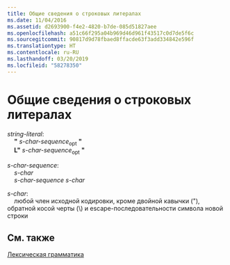 ```yaml
---
title: Общие сведения о строковых литералах
ms.date: 11/04/2016
ms.assetid: d2693900-f4e2-4820-b7de-085d51827aee
ms.openlocfilehash: a51c66f295a04b969d46d961f43517c0d7de5f6c
ms.sourcegitcommit: 90817d9d78fbaed8ffacde63f3add334842e596f
ms.translationtype: HT
ms.contentlocale: ru-RU
ms.lasthandoff: 03/20/2019
ms.locfileid: "58278350"
---
```

# <a name="summary-of-string-literals"></a>Общие сведения о строковых литералах

*string-literal*:<br/>
&nbsp;&nbsp;&nbsp;&nbsp;**"** *s-char-sequence*<sub>opt</sub> **"**<br/>
&nbsp;&nbsp;&nbsp;&nbsp;**L"** *s-char-sequence*<sub>opt</sub> **"**

*s-char-sequence*:<br/>
&nbsp;&nbsp;&nbsp;&nbsp;*s-char*<br/>
&nbsp;&nbsp;&nbsp;&nbsp;*s-char-sequence* *s-char*

*s-char*:<br/>
&nbsp;&nbsp;&nbsp;&nbsp;любой член исходной кодировки, кроме двойной кавычки ("), обратной косой черты (\\) и escape-последовательности символа новой строки

## <a name="see-also"></a>См. также

[Лексическая грамматика](../c-language/lexical-grammar.md)
